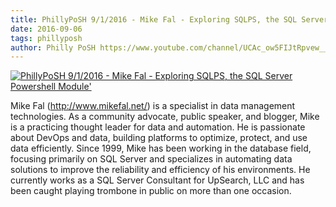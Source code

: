 ```yaml
---
title: PhillyPoSH 9/1/2016 - Mike Fal - Exploring SQLPS, the SQL Server Powershell Module'
date: 2016-09-06
tags: phillyposh
author: Philly PoSH https://www.youtube.com/channel/UCAc_ow5FIJtRpvew__9Iqzg
---
```


[![PhillyPoSH 9/1/2016 - Mike Fal - Exploring SQLPS, the SQL Server Powershell Module'](https://i2.ytimg.com/vi/u0Pexuq1E1I/hqdefault.jpg "PhillyPoSH 9/1/2016 - Mike Fal - Exploring SQLPS, the SQL Server Powershell Module'")](https://www.youtube.com/watch?v=u0Pexuq1E1I)

Mike Fal (http://www.mikefal.net/) is a specialist in data management technologies. As a community advocate, public speaker, and blogger, Mike is a practicing thought leader for data and automation. He is passionate about DevOps and data, building platforms to optimize, protect, and use data efficiently. Since 1999, Mike has been working in the database field, focusing primarily on SQL Server and specializes in automating data solutions to improve the reliability and efficiency of his environments. He currently works as a SQL Server Consultant for UpSearch, LLC and has been caught playing trombone in public on more than one occasion.
